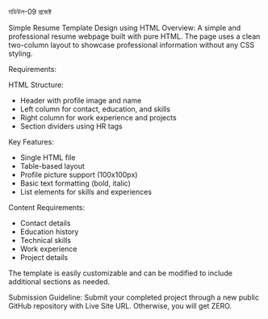 
মডিউল-09 প্রজেক্ট

Simple Resume Template Design using HTML
Overview:
A simple and professional resume webpage built with pure HTML. The page uses a clean two-column layout to showcase professional information without any CSS styling.

Requirements:

HTML Structure:
- Header with profile image and name
- Left column for contact, education, and skills
- Right column for work experience and projects
- Section dividers using HR tags



Key Features:
- Single HTML file
- Table-based layout
- Profile picture support (100x100px)
- Basic text formatting (bold, italic)
- List elements for skills and experiences


Content Requirements:
- Contact details
- Education history
- Technical skills
- Work experience
- Project details

The template is easily customizable and can be modified to include additional sections as needed.

Submission Guideline: 
Submit your completed project through a new public GitHub repository with Live Site URL. Otherwise, you will get ZERO.
